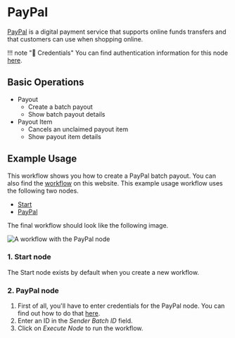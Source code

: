 # PayPal

[PayPal](https://paypal.com) is a digital payment service that supports online funds transfers and that customers can use when shopping online.

!!! note "🔑 Credentials"
    You can find authentication information for this node [here](/workflow/integrations/credentials/payPal/).


## Basic Operations

* Payout
    * Create a batch payout
    * Show batch payout details
* Payout Item
    * Cancels an unclaimed payout item
    * Show payout item details

## Example Usage

This workflow shows you how to create a PayPal batch payout. You can also find the [workflow](https://WF².io/workflows/438) on this website. This example usage workflow uses the following two nodes.
- [Start](/workflow/integrations/core-nodes/workflow-nodes-base.start/)
- [PayPal]()

The final workflow should look like the following image.

![A workflow with the PayPal node](/_images/integrations/nodes/paypal/workflow.png)

### 1. Start node

The Start node exists by default when you create a new workflow.

### 2. PayPal node

1. First of all, you'll have to enter credentials for the PayPal node. You can find out how to do that [here](/workflow/integrations/credentials/payPal/).
2. Enter an ID in the *Sender Batch ID* field.
3. Click on *Execute Node* to run the workflow.
